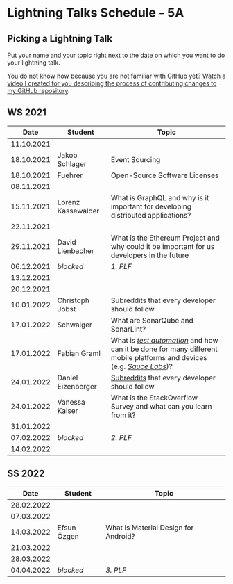# Lightning Talks Schedule - 5A

## Picking a Lightning Talk

Put your name and your topic right next to the date on which you want to do your lightning talk.

You do not know how because you are not familiar with GitHub yet? [Watch a video I created for you describing the process of contributing changes to my GitHub repository](https://youtu.be/mBprBD16P3g).

## WS 2021

| Date       | Student | Topic |
| ---------- | ------- | ----- |
| 11.10.2021 |         |       |
| 18.10.2021 | Jakob Schlager | Event Sourcing |
| 18.10.2021 | Fuehrer | Open-Source Software Licenses |
| 08.11.2021 |         |       |
| 15.11.2021 |Lorenz Kassewalder|What is GraphQL and why is it important for developing distributed applications?|
| 22.11.2021 |         |       |
| 29.11.2021 | David Lienbacher | What is the Ethereum Project and why could it be important for us developers in the future |
| 06.12.2021 | *blocked* | *1. PLF* |
| 13.12.2021 |         |       |
| 20.12.2021 |         |       |
| 10.01.2022 | Christoph Jobst | Subreddits that every developer should follow         |       |
| 17.01.2022 |Schwaiger| What are SonarQube and SonarLint?|
| 17.01.2022 | Fabian Graml  |  What is [_test automation_](https://en.wikipedia.org/wiki/Test_automation) and how can it be done for many different mobile platforms and devices (e.g. [_Sauce Labs_](https://saucelabs.com/))?     |
| 24.01.2022 | Daniel Eizenberger | [Subreddits](https://www.reddit.com/reddits/) that every developer should follow |
| 24.01.2022 | Vanessa Kaiser | What is the StackOverflow Survey and what can you learn from it? |
| 31.01.2022 |         |       |
| 07.02.2022 | *blocked* | *2. PLF* |
| 14.02.2022 |         |       |

## SS 2022

| Date       | Student | Topic |
| ---------- | ------- | ----- |
| 28.02.2022 |         |       |
| 07.03.2022 |         |       |
| 14.03.2022 | Efsun Özgen | What is Material Design for Android? |
| 21.03.2022 |         |       |
| 28.03.2022 |         |       |
| 04.04.2022 | *blocked* | *3. PLF* |
